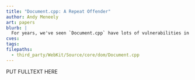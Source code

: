 ```yaml
---
title: "Document.cpp: A Repeat Offender"
author: Andy Meneely
art: papers
blurb: |
  For years, we've seen `Document.cpp` have lots of vulnerabilities in the Chromium project. What is it? Why do we keep seeing vulnerabilities here?
cves:
tags:
filepaths:
  - third_party/WebKit/Source/core/dom/Document.cpp
---
```

PUT FULLTEXT HERE
